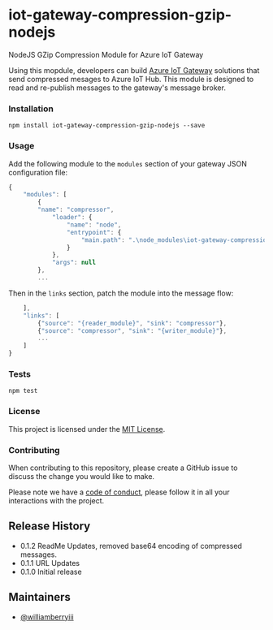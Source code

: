 # iot-gateway-compression-gzip-nodejs
NodeJS GZip Compression Module for Azure IoT Gateway

Using this mopdule, developers can build [Azure IoT Gateway](https://github.com/Azure/azure-iot-gateway-sdk) solutions that send compressed mesages to Azure IoT Hub.  This module is designed to read and re-publish messages to the gateway's message broker.

### Installation 

`npm install iot-gateway-compression-gzip-nodejs --save`

### Usage

Add the following module to the `modules` section of your gateway JSON configuration file:

```javascript 
{
    "modules": [
        {
        "name": "compressor",
            "loader": {
                "name": "node",
                "entrypoint": {
                    "main.path": ".\node_modules\iot-gateway-compression-gzip-nodejs\compressor.js"
                }
            },
            "args": null
        },
        ...
```

Then in the `links` section, patch the module into the message flow:

```javascript 
    ],
    "links": [
        {"source": "{reader_module}", "sink": "compressor"},
        {"source": "compressor", "sink": "{writer_module}"},
        ...
    ]
}
```

### Tests

`npm test`

### License

This project is licensed under the [MIT License](LICENSE).

### Contributing

When contributing to this repository, please create a GitHub issue to discuss the change you would like to make.

Please note we have a [code of conduct](CONTRIBUTING.md), please follow it in all your interactions with the project.

## Release History

* 0.1.2 ReadMe Updates, removed base64 encoding of compressed messages.
* 0.1.1 URL Updates
* 0.1.0 Initial release

## Maintainers

- [@williamberryiii](https://github.com/WilliamBerryiii)